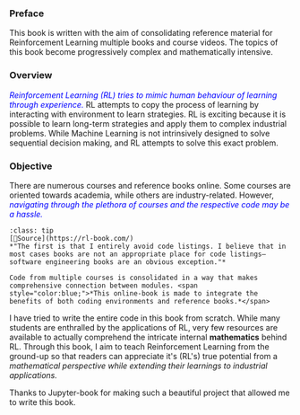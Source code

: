 ### Preface
This book is written with the aim of consolidating reference material for Reinforcement Learning multiple books and course videos. The topics of this book become progressively complex and mathematically intensive.

### Overview

<span style="color:blue;">*Reinforcement Learning (RL) tries to mimic human behaviour of learning through experience.*</span> RL attempts to copy the process of learning by interacting with environment to learn strategies. RL is exciting because it is possible to learn long-term strategies and apply them to complex industrial problems. While Machine Learning is not intrinsively designed to solve sequential decision making, and RL attempts to solve this exact problem. 

### Objective
There are numerous courses and reference books online. Some courses are oriented towards academia, while others are industry-related. However, <span style="color:blue;">*navigating through the plethora of courses and the respective code may be a hassle.*</span>

```{admonition} Why this online-book?
:class: tip
[🧾Source](https://rl-book.com/)
*"The first is that I entirely avoid code listings. I believe that in most cases books are not an appropriate place for code listings—software engineering books are an obvious exception."*

Code from multiple courses is consolidated in a way that makes comprehensive connection between modules. <span style="color:blue;">*This online-book is made to integrate the benefits of both coding environments and reference books.*</span>
```
I have tried to write the entire code in this book from scratch. While many students are enthralled by the applications of RL, very few resources are available to actually comprehend the intricate internal **mathematics** behind RL. Through this book, I aim to teach Reinforcement Learning from the ground-up so that readers can appreciate it's (RL's) true potential from a *mathematical perspective while extending their learnings to industrial applications.*

Thanks to Jupyter-book for making such a beautiful project that allowed me to write this book.
